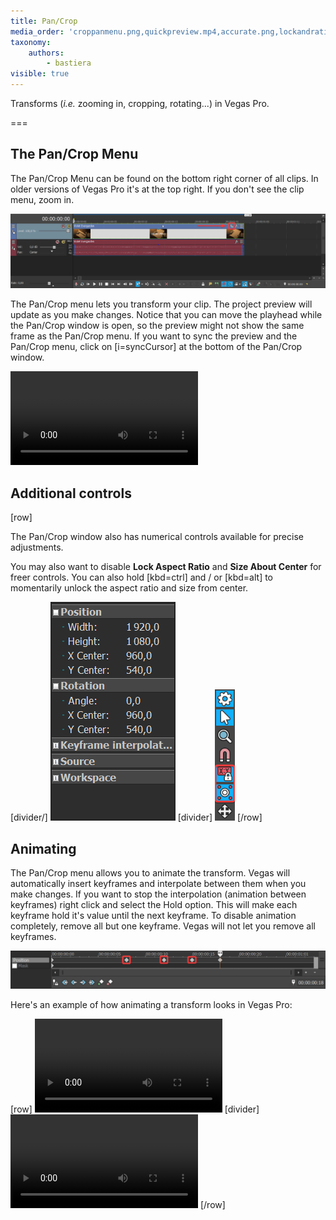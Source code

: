 ```yaml
---
title: Pan/Crop
media_order: 'croppanmenu.png,quickpreview.mp4,accurate.png,lockandratio.png,timeline.png,diamond.png,keyframing.mp4,result.mp4,I.png'
taxonomy:
    authors:
        - bastiera
visible: true
---
```


Transforms (_i.e._ zooming in, cropping, rotating...) in Vegas Pro.

===

## The Pan/Crop Menu

The Pan/Crop Menu can be found on the bottom right corner of all clips. In older versions of Vegas Pro it's at the top right. If you don't see the clip menu, zoom in.

![Pan/Crop button location](croppanmenu.png)

The Pan/Crop menu lets you transform your clip. The project preview will update as you make changes. Notice that you can move the playhead while the Pan/Crop window is open, so the preview might not show the same frame as the Pan/Crop menu. If you want to sync the preview and the Pan/Crop menu, click on [i=syncCursor] at the bottom of the Pan/Crop window.

![A quick preview of the Pan/Crop Menu](quickpreview.mp4)

## Additional controls

[row]

The Pan/Crop window also has numerical controls available for precise adjustments.

You may also want to disable **Lock Aspect Ratio** and **Size About Center** for freer controls. You can also hold [kbd=ctrl] and / or [kbd=alt] to momentarily unlock the aspect ratio and size from center.

[divider/]
![Transform property fields](accurate.png)
[divider]
![Lock aspect ratio and size from center](lockandratio.png)
[/row]

## Animating

The Pan/Crop menu allows you to animate the transform. Vegas will automatically insert keyframes and interpolate between them when you make changes. If you want to stop the interpolation (animation between keyframes) right click and select the Hold option. This will make each keyframe hold it's value until the next keyframe. To disable animation completely, remove all but one keyframe. Vegas will not let you remove all keyframes.

![Keyframes at the bottom of the Pan/Crop window](diamond.png)

Here's an example of how animating a transform looks in Vegas Pro:

[row]
![Pan/Crop animation example](keyframing.mp4)
[divider]
![Resulting animation](result.mp4)
[/row]
